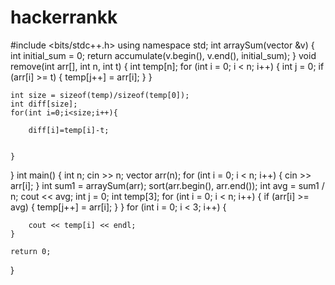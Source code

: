 # hackerrankk
#include <bits/stdc++.h>
using namespace std;
int arraySum(vector<int> &v)
{
    int initial_sum = 0;
    return accumulate(v.begin(), v.end(), initial_sum);
}
void remove(int arr[], int n, int t)
{
    int temp[n];
    for (int i = 0; i < n; i++)
    {
        int j = 0;
        if (arr[i] >= t)
        {
            temp[j++] = arr[i];
        }
    }

    int size = sizeof(temp)/sizeof(temp[0]);
    int diff[size];
    for(int i=0;i<size;i++){

        diff[i]=temp[i]-t;


    }
}
int main()
{
    int n;
    cin >> n;
    vector<int> arr(n);
    for (int i = 0; i < n; i++)
    {
        cin >> arr[i];
    }
    int sum1 = arraySum(arr);
    sort(arr.begin(), arr.end());
    int avg = sum1 / n;
    cout << avg;
    int j = 0;
    int temp[3];
    for (int i = 0; i < n; i++)
    {
        if (arr[i] >= avg)
        {
            temp[j++] = arr[i];
        }
    }
    for (int i = 0; i < 3; i++)
    {

        cout << temp[i] << endl;
    }

    return 0;
}

